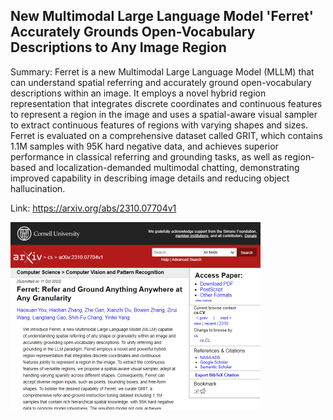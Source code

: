 ## New Multimodal Large Language Model 'Ferret' Accurately Grounds Open-Vocabulary Descriptions to Any Image Region
Summary: Ferret is a new Multimodal Large Language Model (MLLM) that can understand spatial referring and accurately ground open-vocabulary descriptions within an image. It employs a novel hybrid region representation that integrates discrete coordinates and continuous features to represent a region in the image and uses a spatial-aware visual sampler to extract continuous features of regions with varying shapes and sizes. Ferret is evaluated on a comprehensive dataset called GRIT, which contains 1.1M samples with 95K hard negative data, and achieves superior performance in classical referring and grounding tasks, as well as region-based and localization-demanded multimodal chatting, demonstrating improved capability in describing image details and reducing object hallucination.

Link: https://arxiv.org/abs/2310.07704v1

<img src="/img/6dce5aaa-75d3-4da4-84b1-dc2930b8a259.png" width="400" />
<br/><br/>
